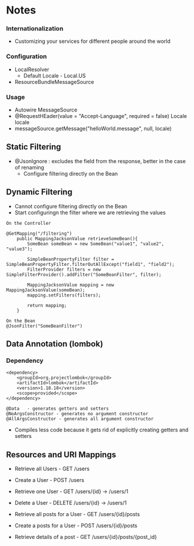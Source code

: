 # Notes

### Internationalization
- Customizing your services for different people around the world
### Configuration
- LocalResolver
    - Default Locale - Local.US
- ResourceBundleMessageSource
### Usage
- Autowire MessageSource
- @RequestHEader(value = "Accept-Language", required = false) Locale locale
- messageSource.getMessage("helloWorld.message", null, locale)

## Static Filtering
- @JsonIgnore : excludes the field from the response, better in the case of renaming
    - Configure filtering directly on the Bean

## Dynamic Filtering
- Cannot configure filtering directly on the Bean
- Start configuringn the filter where we are retrieving the values
```
On the Controller

@GetMapping("/filtering")
    public MappingJacksonValue retrieveSomeBean(){
        SomeBean someBean = new SomeBean("value1", "value2", "value3");

        SimpleBeanPropertyFilter filter = SimpleBeanPropertyFilter.filterOutAllExcept("field1", "field2");
        FilterProvider filters = new SimpleFilterProvider().addFilter("SomeBeanFilter", filter);

        MappingJacksonValue mapping = new MappingJacksonValue(someBean);
        mapping.setFilters(filters);

        return mapping;
    }
```

```
On the Bean
@JsonFilter("SomeBeanFilter")

```

## Data Annotation (lombok)
### Dependency
```
<dependency>
    <groupId>org.projectlombok</groupId>
    <artifactId>lombok</artifactId>
    <version>1.18.18</version>
    <scope>provided</scope>
</dependency>
```

```
@Data   - generates getters and setters
@NoArgsConstructor - generates no argument constructor
@AllArgsConstructor - generates all argument constructor
```
- Compiles less code because it gets rid of explicitly creating getters and setters

## Resources and URI Mappings

- Retrieve all Users      - GET  /users
- Create a User           - POST /users
- Retrieve one User       - GET  /users/{id} -> /users/1   
- Delete a User           - DELETE /users/{id} -> /users/1

- Retrieve all posts for a User - GET /users/{id}/posts 
- Create a posts for a User - POST /users/{id}/posts
- Retrieve details of a post - GET /users/{id}/posts/{post_id}
